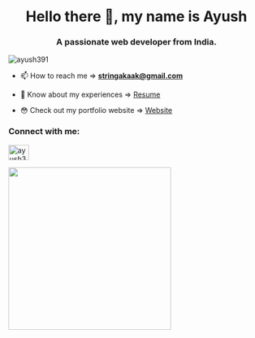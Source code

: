 <h1 align="center">Hello there 👋, my name is Ayush</h1>
<h3 align="center">A passionate web developer from India.</h3>

<p align="left"> <img src="https://komarev.com/ghpvc/?username=ayush391&label=Profile%20views&color=0e75b6&style=flat" alt="ayush391" /> </p>
 
<!-- - 🔭 I’m currently working on => [Blog App](https://jocular-youtiao-1a8b03.netlify.app) -->

- 📫 How to reach me => **stringakaak@gmail.com**

- 📄 Know about my experiences => [Resume](https://drive.google.com/file/d/1nAsazPiGbe0RU9R4tqlM_5macT2jSFzp/view?usp=drivesdk)
- 😳 Check out my portfolio website => [Website](https://portfolio-ayush391.vercel.app/)
<h3 align="left">Connect with me:</h3>
<p align="left">
<a href="https://www.leetcode.com/ayush391" target="blank"><img align="center" src="https://raw.githubusercontent.com/rahuldkjain/github-profile-readme-generator/master/src/images/icons/Social/leet-code.svg" alt="ayush391" height="30" width="40" /></a>
</p>


<img src="https://images-wixmp-ed30a86b8c4ca887773594c2.wixmp.com/f/19f1535b-749b-4a8e-8640-d429f027cd3c/de04f5f-61a4ed30-0269-4b7d-bf90-85c046193478.gif?token=eyJ0eXAiOiJKV1QiLCJhbGciOiJIUzI1NiJ9.eyJzdWIiOiJ1cm46YXBwOjdlMGQxODg5ODIyNjQzNzNhNWYwZDQxNWVhMGQyNmUwIiwiaXNzIjoidXJuOmFwcDo3ZTBkMTg4OTgyMjY0MzczYTVmMGQ0MTVlYTBkMjZlMCIsIm9iaiI6W1t7InBhdGgiOiJcL2ZcLzE5ZjE1MzViLTc0OWItNGE4ZS04NjQwLWQ0MjlmMDI3Y2QzY1wvZGUwNGY1Zi02MWE0ZWQzMC0wMjY5LTRiN2QtYmY5MC04NWMwNDYxOTM0NzguZ2lmIn1dXSwiYXVkIjpbInVybjpzZXJ2aWNlOmZpbGUuZG93bmxvYWQiXX0.CLEU3cu8m4v-1KBoYaUXJUKTuZI7WVWuNn1xo7uGUQY" height="320" align="center"/>

